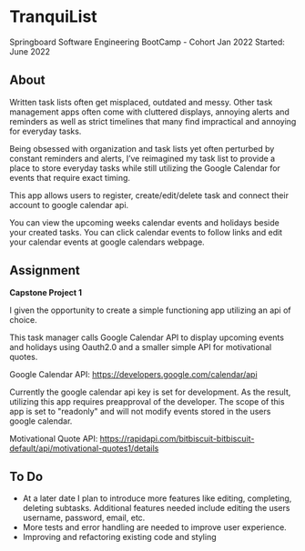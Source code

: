 # TranquiList
Springboard Software Engineering BootCamp - Cohort Jan 2022
Started: June 2022

## About
Written task lists often get misplaced, outdated and messy. Other task management apps often come with cluttered displays, annoying alerts and reminders as well as strict timelines that many find impractical and annoying for everyday tasks.

Being obsessed with organization and task lists yet often perturbed by constant reminders and alerts, I’ve reimagined my task list to provide a place to store everyday tasks while still utilizing the Google Calendar for events that require exact timing.

This app allows users to register, create/edit/delete task and connect their account to google calendar api.

You can view the upcoming weeks calendar events and holidays beside your created tasks. You can click calendar events to follow links and edit your calendar events at google calendars webpage.

## Assignment
**Capstone Project 1**

I given the opportunity to create a simple functioning app utilizing an api of choice.

This task manager calls Google Calendar API to display upcoming events and holidays using Oauth2.0 and a smaller simple API for motivational quotes.

Google Calendar API: https://developers.google.com/calendar/api

Currently the google calendar api key is set for development. As the result, utilizing this app requires preapproval of the developer. The scope of this app is set to "readonly" and will not modify events stored in the users google calendar.

Motivational Quote API: https://rapidapi.com/bitbiscuit-bitbiscuit-default/api/motivational-quotes1/details

## To Do
- At a later date I plan to introduce more features like editing, completing, deleting subtasks. Additional features needed include editing the users username, password, email, etc.
- More tests and error handling are needed to improve user experience.
- Improving and refactoring existing code and styling
